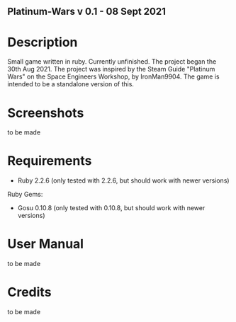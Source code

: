 ## Platinum-Wars v 0.1 - 08 Sept 2021

# Description
Small game written in ruby. Currently unfinished. The project began the 30th Aug 2021.
The project was inspired by the Steam Guide "Platinum Wars" on the Space Engineers Workshop, by IronMan9904.
The game is intended to be a standalone version of this.

# Screenshots
to be made

# Requirements
- Ruby 2.2.6 (only tested with 2.2.6, but should work with newer versions)

Ruby Gems:

- Gosu 0.10.8 (only tested with 0.10.8, but should work with newer versions)

# User Manual
to be made

# Credits
to be made

